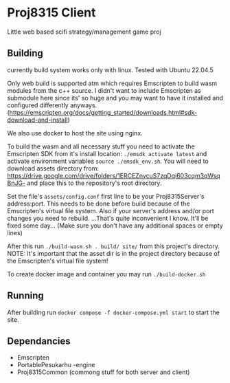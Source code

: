 # Proj8315 Client
Little web based scifi strategy/management game proj

## Building
currently build system works only with linux. Tested with Ubuntu 22.04.5

Only web build is supported atm which requires Emscripten to build wasm modules from the c++ source.
I didn't want to include Emscripten as submodule here since its' so huge and you may want to have it
installed and configured differently anyways.
(https://emscripten.org/docs/getting_started/downloads.html#sdk-download-and-install)

We also use docker to host the site using nginx.

To build the wasm and all necessary stuff you need to activate the Emscripten SDK from it's install location:
`./emsdk activate latest` and activate environment variables `source ./emsdk_env.sh`.
You will need to download assets directory from: https://drive.google.com/drive/folders/1ERCEZnycuS7zqDqi603cqm3qWsqBnJG-
and place this to the repository's root directory.

Set the file's `assets/config.conf` first line to be your Proj8315Server's address:port.
This needs to be done before build because of the Emscripten's virtual file system.
Also if your server's address and/or port changes you need to rebuild.
...That's quite inconvenient I know. It'll be fixed some day...
(Make sure you don't have any additional spaces or empty lines)

After this run `./build-wasm.sh . build/ site/` from this project's directory.
NOTE: It's important that the asset dir is in the project directory because of the Emscripten's virtual file system!

To create docker image and container you may run `./build-docker.sh`

## Running
After building run `docker compose -f docker-compose.yml start` to start the site.

## Dependancies
* Emscripten
* PortablePesukarhu -engine
* Proj8315Common (commong stuff for both server and client)
